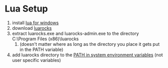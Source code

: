 # Lua Setup

1. install [lua for windows](https://github.com/rjpcomputing/luaforwindows/releases)
2. download [luarocks](https://github.com/luarocks/luarocks/wiki/Installation-instructions-for-Windows)
3. extract luarocks.exe and luarocks-admin.exe to the directory C:\Program Files \(x86\)\luarocks
   1. \(doesn't matter where as long as the directory you place it gets put in the PATH variable\)
4. add luarocks directory to the [PATH in system environment variables](https://www.architectryan.com/2018/03/17/add-to-the-path-on-windows-10/) \(not user specific variables\)



